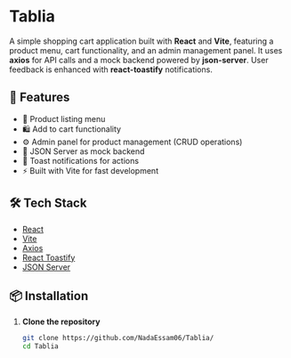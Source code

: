 # Tablia

A simple shopping cart application built with **React** and **Vite**, featuring a product menu, cart functionality, and an admin management panel. It uses **axios** for API calls and a mock backend powered by **json-server**. User feedback is enhanced with **react-toastify** notifications.

## 🚀 Features

- 🧾 Product listing menu
- 🛍️ Add to cart functionality
- ⚙️ Admin panel for product management (CRUD operations)
- 🔄 JSON Server as mock backend
- 🔔 Toast notifications for actions
- ⚡ Built with Vite for fast development

## 🛠️ Tech Stack

- [React](https://reactjs.org/)
- [Vite](https://vitejs.dev/)
- [Axios](https://axios-http.com/)
- [React Toastify](https://fkhadra.github.io/react-toastify/)
- [JSON Server](https://github.com/typicode/json-server)

## 📦 Installation

1. **Clone the repository**
   ```bash
   git clone https://github.com/NadaEssam06/Tablia/
   cd Tablia

